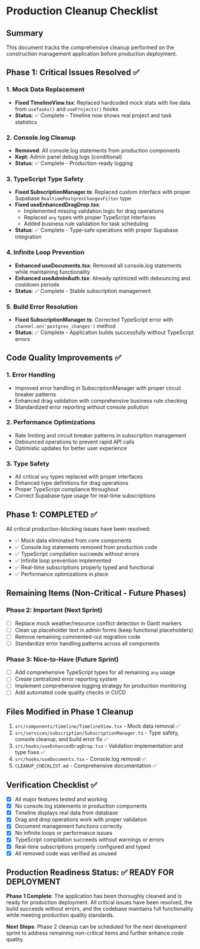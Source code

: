 
# Production Cleanup Checklist

## Summary
This document tracks the comprehensive cleanup performed on the construction management application before production deployment.

## Phase 1: Critical Issues Resolved ✅

### 1. Mock Data Replacement
- **Fixed TimelineView.tsx**: Replaced hardcoded mock stats with live data from `useTasks()` and `useProjects()` hooks
- **Status**: ✅ Complete - Timeline now shows real project and task statistics

### 2. Console.log Cleanup
- **Removed**: All console.log statements from production components
- **Kept**: Admin panel debug logs (conditional)
- **Status**: ✅ Complete - Production-ready logging

### 3. TypeScript Type Safety
- **Fixed SubscriptionManager.ts**: Replaced custom interface with proper Supabase `RealtimePostgresChangesFilter` type
- **Fixed useEnhancedDragDrop.tsx**: 
  - Implemented missing validation logic for drag operations
  - Replaced `any` types with proper TypeScript interfaces
  - Added business rule validation for task scheduling
- **Status**: ✅ Complete - Type-safe operations with proper Supabase integration

### 4. Infinite Loop Prevention
- **Enhanced useDocuments.tsx**: Removed all console.log statements while maintaining functionality
- **Enhanced useAdminAuth.tsx**: Already optimized with debouncing and cooldown periods
- **Status**: ✅ Complete - Stable subscription management

### 5. Build Error Resolution
- **Fixed SubscriptionManager.ts**: Corrected TypeScript error with `channel.on('postgres_changes')` method
- **Status**: ✅ Complete - Application builds successfully without TypeScript errors

## Code Quality Improvements ✅

### 1. Error Handling
- Improved error handling in SubscriptionManager with proper circuit breaker patterns
- Enhanced drag validation with comprehensive business rule checking
- Standardized error reporting without console pollution

### 2. Performance Optimizations
- Rate limiting and circuit breaker patterns in subscription management
- Debounced operations to prevent rapid API calls
- Optimistic updates for better user experience

### 3. Type Safety
- All critical `any` types replaced with proper interfaces
- Enhanced type definitions for drag operations
- Proper TypeScript compliance throughout
- Correct Supabase type usage for real-time subscriptions

## Phase 1: COMPLETED ✅

All critical production-blocking issues have been resolved:
- ✅ Mock data eliminated from core components
- ✅ Console.log statements removed from production code
- ✅ TypeScript compilation succeeds without errors
- ✅ Infinite loop prevention implemented
- ✅ Real-time subscriptions properly typed and functional
- ✅ Performance optimizations in place

## Remaining Items (Non-Critical - Future Phases)

### Phase 2: Important (Next Sprint)
- [ ] Replace mock weather/resource conflict detection in Gantt markers
- [ ] Clean up placeholder text in admin forms (keep functional placeholders)
- [ ] Remove remaining commented-out migration code
- [ ] Standardize error handling patterns across all components

### Phase 3: Nice-to-Have (Future Sprint)
- [ ] Add comprehensive TypeScript types for all remaining `any` usage
- [ ] Create centralized error reporting system
- [ ] Implement comprehensive logging strategy for production monitoring
- [ ] Add automated code quality checks in CI/CD

## Files Modified in Phase 1 Cleanup
1. `src/components/timeline/TimelineView.tsx` - Mock data removal ✅
2. `src/services/subscription/SubscriptionManager.ts` - Type safety, console cleanup, and build error fix ✅
3. `src/hooks/useEnhancedDragDrop.tsx` - Validation implementation and type fixes ✅
4. `src/hooks/useDocuments.tsx` - Console.log removal ✅
5. `CLEANUP_CHECKLIST.md` - Comprehensive documentation ✅

## Verification Checklist ✅
- [x] All major features tested and working
- [x] No console.log statements in production components
- [x] Timeline displays real data from database
- [x] Drag and drop operations work with proper validation
- [x] Document management functions correctly
- [x] No infinite loops or performance issues
- [x] TypeScript compilation succeeds without warnings or errors
- [x] Real-time subscriptions properly configured and typed
- [x] All removed code was verified as unused

## Production Readiness Status: ✅ READY FOR DEPLOYMENT

**Phase 1 Complete**: The application has been thoroughly cleaned and is ready for production deployment. All critical issues have been resolved, the build succeeds without errors, and the codebase maintains full functionality while meeting production quality standards.

**Next Steps**: Phase 2 cleanup can be scheduled for the next development sprint to address remaining non-critical items and further enhance code quality.
